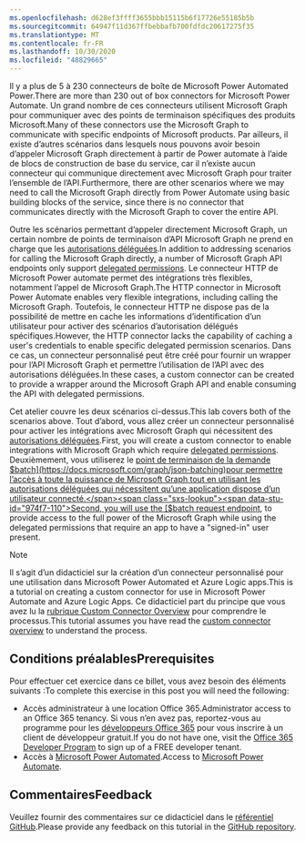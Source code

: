```yaml
---
ms.openlocfilehash: d628ef3ffff3655bbb15115b6f17726e55185b5b
ms.sourcegitcommit: 64947f11d367ffbebbafb700fdfdc20617275f35
ms.translationtype: MT
ms.contentlocale: fr-FR
ms.lasthandoff: 10/30/2020
ms.locfileid: "48829665"
---
```

<!-- markdownlint-disable MD002 MD041 -->

<span data-ttu-id="974f7-101">Il y a plus de 5 à 230 connecteurs de boîte de Microsoft Power Automated Power.</span><span class="sxs-lookup"><span data-stu-id="974f7-101">There are more than 230 out of box connectors for Microsoft Power Automate.</span></span> <span data-ttu-id="974f7-102">Un grand nombre de ces connecteurs utilisent Microsoft Graph pour communiquer avec des points de terminaison spécifiques des produits Microsoft.</span><span class="sxs-lookup"><span data-stu-id="974f7-102">Many of these connectors use the Microsoft Graph to communicate with specific endpoints of Microsoft products.</span></span> <span data-ttu-id="974f7-103">Par ailleurs, il existe d’autres scénarios dans lesquels nous pouvons avoir besoin d’appeler Microsoft Graph directement à partir de Power automate à l’aide de blocs de construction de base du service, car il n’existe aucun connecteur qui communique directement avec Microsoft Graph pour traiter l’ensemble de l’API.</span><span class="sxs-lookup"><span data-stu-id="974f7-103">Furthermore, there are other scenarios where we may need to call the Microsoft Graph directly from Power Automate using basic building blocks of the service, since there is no connector that communicates directly with the Microsoft Graph to cover the entire API.</span></span>

<span data-ttu-id="974f7-104">Outre les scénarios permettant d’appeler directement Microsoft Graph, un certain nombre de points de terminaison d’API Microsoft Graph ne prend en charge que les [autorisations déléguées](https://docs.microsoft.com/graph/permissions-reference).</span><span class="sxs-lookup"><span data-stu-id="974f7-104">In addition to addressing scenarios for calling the Microsoft Graph directly, a number of Microsoft Graph API endpoints only support [delegated permissions](https://docs.microsoft.com/graph/permissions-reference).</span></span> <span data-ttu-id="974f7-105">Le connecteur HTTP de Microsoft Power automate permet des intégrations très flexibles, notamment l’appel de Microsoft Graph.</span><span class="sxs-lookup"><span data-stu-id="974f7-105">The HTTP connector in Microsoft Power Automate enables very flexible integrations, including calling the Microsoft Graph.</span></span> <span data-ttu-id="974f7-106">Toutefois, le connecteur HTTP ne dispose pas de la possibilité de mettre en cache les informations d’identification d’un utilisateur pour activer des scénarios d’autorisation délégués spécifiques.</span><span class="sxs-lookup"><span data-stu-id="974f7-106">However, the HTTP connector lacks the capability of caching a user's credentials to enable specific delegated permission scenarios.</span></span> <span data-ttu-id="974f7-107">Dans ce cas, un connecteur personnalisé peut être créé pour fournir un wrapper pour l’API Microsoft Graph et permettre l’utilisation de l’API avec des autorisations déléguées.</span><span class="sxs-lookup"><span data-stu-id="974f7-107">In these cases, a custom connector can be created to provide a wrapper around the Microsoft Graph API and enable consuming the API with delegated permissions.</span></span>

<span data-ttu-id="974f7-108">Cet atelier couvre les deux scénarios ci-dessus.</span><span class="sxs-lookup"><span data-stu-id="974f7-108">This lab covers both of the scenarios above.</span></span> <span data-ttu-id="974f7-109">Tout d’abord, vous allez créer un connecteur personnalisé pour activer les intégrations avec Microsoft Graph qui nécessitent des [autorisations déléguées](https://docs.microsoft.com/graph/permissions-reference).</span><span class="sxs-lookup"><span data-stu-id="974f7-109">First, you will create a custom connector to enable integrations with Microsoft Graph which require [delegated permissions](https://docs.microsoft.com/graph/permissions-reference).</span></span> <span data-ttu-id="974f7-110">Deuxièmement, vous utiliserez le [point de terminaison de la demande $batch](https://docs.microsoft.com/graph/json-batching)pour permettre l’accès à toute la puissance de Microsoft Graph tout en utilisant les autorisations déléguées qui nécessitent qu’une application dispose d’un utilisateur connecté.</span><span class="sxs-lookup"><span data-stu-id="974f7-110">Second, you will use the [$batch request endpoint](https://docs.microsoft.com/graph/json-batching), to provide access to the full power of the Microsoft Graph while using the delegated permissions that require an app to have a "signed-in" user present.</span></span>

> [!NOTE]
> <span data-ttu-id="974f7-111">Il s’agit d’un didacticiel sur la création d’un connecteur personnalisé pour une utilisation dans Microsoft Power Automated et Azure Logic apps.</span><span class="sxs-lookup"><span data-stu-id="974f7-111">This is a tutorial on creating a custom connector for use in Microsoft Power Automate and Azure Logic Apps.</span></span> <span data-ttu-id="974f7-112">Ce didacticiel part du principe que vous avez lu la [rubrique Custom Connector Overview](https://docs.microsoft.com/connectors/custom-connectors/) pour comprendre le processus.</span><span class="sxs-lookup"><span data-stu-id="974f7-112">This tutorial assumes you have read the [custom connector overview](https://docs.microsoft.com/connectors/custom-connectors/) to understand the process.</span></span>

## <a name="prerequisites"></a><span data-ttu-id="974f7-113">Conditions préalables</span><span class="sxs-lookup"><span data-stu-id="974f7-113">Prerequisites</span></span>

<span data-ttu-id="974f7-114">Pour effectuer cet exercice dans ce billet, vous avez besoin des éléments suivants :</span><span class="sxs-lookup"><span data-stu-id="974f7-114">To complete this exercise in this post you will need the following:</span></span>

- <span data-ttu-id="974f7-115">Accès administrateur à une location Office 365.</span><span class="sxs-lookup"><span data-stu-id="974f7-115">Administrator access to an Office 365 tenancy.</span></span> <span data-ttu-id="974f7-116">Si vous n’en avez pas, reportez-vous au programme pour les [développeurs Office 365](https://developer.microsoft.com/office/dev-program) pour vous inscrire à un client de développeur gratuit.</span><span class="sxs-lookup"><span data-stu-id="974f7-116">If you do not have one, visit the [Office 365 Developer Program](https://developer.microsoft.com/office/dev-program) to sign up of a FREE developer tenant.</span></span>
- <span data-ttu-id="974f7-117">Accès à [Microsoft Power Automated](https://flow.microsoft.com/).</span><span class="sxs-lookup"><span data-stu-id="974f7-117">Access to [Microsoft Power Automate](https://flow.microsoft.com/).</span></span>

## <a name="feedback"></a><span data-ttu-id="974f7-118">Commentaires</span><span class="sxs-lookup"><span data-stu-id="974f7-118">Feedback</span></span>

<span data-ttu-id="974f7-119">Veuillez fournir des commentaires sur ce didacticiel dans le [référentiel GitHub](https://github.com/microsoftgraph/msgraph-training-powerautomate).</span><span class="sxs-lookup"><span data-stu-id="974f7-119">Please provide any feedback on this tutorial in the [GitHub repository](https://github.com/microsoftgraph/msgraph-training-powerautomate).</span></span>
